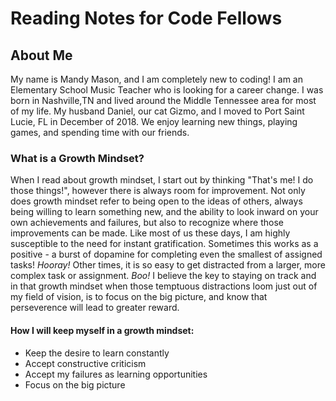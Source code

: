 # Reading Notes for Code Fellows

## About Me
My name is Mandy Mason, and I am completely new to coding! I am an Elementary School Music Teacher who is looking for a career change. I was born in Nashville,TN and lived around the Middle Tennessee area for most of my life.  My husband Daniel, our cat Gizmo, and I moved to Port Saint Lucie, FL in December of 2018. We enjoy learning new things, playing games, and spending time with our friends. 

### What is a Growth Mindset?

When I read about growth mindset, I start out by thinking "That's me! I do those things!", however there is always room for improvement. Not only does growth mindset refer to being open to the ideas of others, always being willing to learn something new, and the ability to look inward on your own achievements and failures, but also to recognize where those improvements can be made. Like most of us these days, I am highly susceptible to the need for instant gratification. Sometimes this works as a positive - a burst of dopamine for completing even the smallest of assigned tasks! *Hooray!* Other times, it is so easy to get distracted from a larger, more complex task or assignment. *Boo!* I believe the key to staying on track and in that growth mindset when those temptuous distractions loom just out of my field of vision, is to focus on the big picture, and know that perseverence will lead to greater reward.

#### How I will keep myself in a growth mindset:

- Keep the desire to learn constantly
- Accept constructive criticism 
- Accept my failures as learning opportunities
- Focus on the big picture




